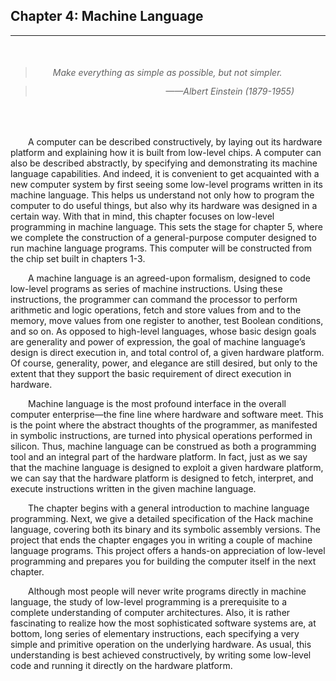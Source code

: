 ## Chapter 4: Machine Language
---


<br />

> ###### &emsp;&emsp;<em>Make everything as simple as possible, but not simpler.</em>

> ###### <div style="margin: -20px 50px 0 0; text-align: right"><em>——Albert Einstein (1879-1955)</em></div>

<br />

&emsp;&emsp;A computer can be described constructively, by laying out its hardware platform and explaining how it is built from low-level chips. A computer can also be described abstractly, by specifying and demonstrating its machine language capabilities. And indeed, it is convenient to get acquainted with a new computer system by first seeing some low-level programs written in its machine language. This helps us understand not only how to program the computer to do useful things, but also why its hardware was designed in a certain way. With that in mind, this chapter focuses on low-level programming in machine language. This sets the stage for chapter 5, where we complete the construction of a general-purpose computer designed to run machine language programs. This computer will be constructed from the chip set built in chapters 1-3.

&emsp;&emsp;A machine language is an agreed-upon formalism, designed to code low-level programs as series of machine instructions. Using these instructions, the programmer can command the processor to perform arithmetic and logic operations, fetch and store values from and to the memory, move values from one register to another, test Boolean conditions, and so on. As opposed to high-level languages, whose basic design goals are generality and power of expression, the goal of machine language’s design is direct execution in, and total control of, a given hardware platform. Of course, generality, power, and elegance are still desired, but only to the extent that they support the basic requirement of direct execution in hardware.

&emsp;&emsp;Machine language is the most profound interface in the overall computer enterprise—the fine line where hardware and software meet. This is the point where the abstract thoughts of the programmer, as manifested in symbolic instructions, are turned into physical operations performed in silicon. Thus, machine language can be construed as both a programming tool and an integral part of the hardware platform. In fact, just as we say that the machine language is designed to exploit a given hardware platform, we can say that the hardware platform is designed to fetch, interpret, and execute instructions written in the given machine language.

&emsp;&emsp;The chapter begins with a general introduction to machine language programming. Next, we give a detailed specification of the Hack machine language, covering both its binary and its symbolic assembly versions. The project that ends the chapter engages you in writing a couple of machine language programs. This project offers a hands-on appreciation of low-level programming and prepares you for building the computer itself in the next chapter.

&emsp;&emsp;Although most people will never write programs directly in machine language, the study of low-level programming is a prerequisite to a complete understanding of computer architectures. Also, it is rather fascinating to realize how the most sophisticated software systems are, at bottom, long series of elementary instructions, each specifying a very simple and primitive operation on the underlying hardware. As usual, this understanding is best achieved constructively, by writing some low-level code and running it directly on the hardware platform.
